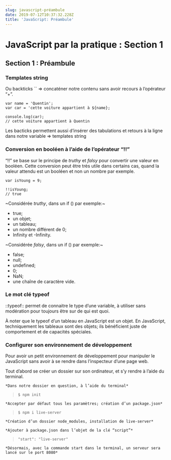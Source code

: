 ```yaml
---
slug: javascript-préambule
date: 2019-07-12T10:37:32.228Z
title: 'JavaScript: Préambule'
---
```

# JavaScript par la pratique : Section 1 


## Section 1 : Préambule 
### Templates string 

Ou backticks `` => concaténer  notre contenu sans avoir recours à l’opérateur “+”.

```
var name = 'Quentin';
var car = 'cette voiture appartient à ${name};

console.log(car);
// cette voiture appartient à Quentin
```

Les bacticks permettent aussi d’insérer des tabulations et retours à la ligne dans notre variable => templates string

### Conversion en booléen à l’aide de l’opérateur “!!”

“!!” se base sur le principe de *truthy* et *falsy*  pour convertir une valeur en booléen. 
Cette conversion peut être très utile dans certains cas, quand la valeur attendu est un booléen et non un nombre par exemple.

```
var isYoung = 9;

!!isYoung;
// true
```

~Considérée *truthy*, dans un if () par exemple:~
* true;
* un objet;
* un tableau;
* un nombre différent de 0;
* Infinity et  -Infinity.

~Considérée *falsy*, dans un if () par exemple:~
* false;
* null;
* undefined;
* 0;
* NaN;
* une chaîne de caractère vide.

### Le mot clé typeof

::typeof::  permet de connaitre le type d’une variable, à utiliser sans modération pour toujours être sur de qui est quoi.

À noter que le typeof d’un tableau en JavaScript est un objet. En JavaScript, techniquement les tableaux sont des objets; ils bénéficient juste de comportement et de capacités spéciales.

### Configurer son environnement de développement 

Pour avoir un petit environnement de développement pour manipuler le JavaScript sans avoir à se rendre dans l’inspecteur d’une page web.

Tout d’abord se créer un dossier sur son ordinateur, et s’y rendre à l’aide du terminal.

	*Dans notre dossier en question, à l’aide du terminal*

> `$ npm init`  

	*Accepter par défaut tous les paramètres; création d’un package.json*

> `$ npm i live-server`  
	
	*Création d’un dossier node_modules, installation de live-server*

	*Ajouter à package.json dans l’objet de la clé “script”*

> `"start": "live-server"`  

	*Désormais, avec la commande start dans le terminal, un serveur sera lancé sur le port 8080*
